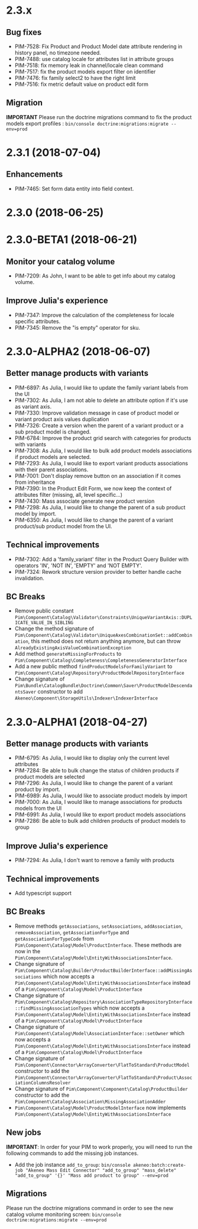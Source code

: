 # 2.3.x

## Bug fixes

- PIM-7528: Fix Product and Product Model date attribute rendering in history panel, no timezone needed.
- PIM-7488: use catalog locale for attributes list in attribute groups
- PIM-7518: fix memory leak in channel/locale clean command
- PIM-7517: fix the product models export filter on identifier
- PIM-7476: fix family select2 to have the right limit
- PIM-7516: fix metric default value on product edit form

## Migration

**IMPORTANT** Please run the doctrine migrations command to fix the product models export profiles : `bin/console doctrine:migrations:migrate --env=prod`


# 2.3.1 (2018-07-04)

## Enhancements

- PIM-7465: Set form data entity into field context.

# 2.3.0 (2018-06-25)

# 2.3.0-BETA1 (2018-06-21)

## Monitor your catalog volume

- PIM-7209: As John, I want to be able to get info about my catalog volume.

## Improve Julia's experience

- PIM-7347: Improve the calculation of the completeness for locale specific attributes.
- PIM-7345: Remove the "is empty" operator for sku.

# 2.3.0-ALPHA2 (2018-06-07)

## Better manage products with variants

- PIM-6897: As Julia, I would like to update the family variant labels from the UI
- PIM-7302: As Julia, I am not able to delete an attribute option if it's use as variant axis.
- PIM-7330: Improve validation message in case of product model or variant product axis values duplication
- PIM-7326: Create a version when the parent of a variant product or a sub product model is changed.
- PIM-6784: Improve the product grid search with categories for products with variants
- PIM-7308: As Julia, I would like to bulk add product models associations if product models are selected.
- PIM-7293: As Julia, I would like to export variant products associations with their parent associations.
- PIM-7001: Don't display remove button on an association if it comes from inheritance
- PIM-7390: In the Product Edit Form, we now keep the context of attributes filter (missing, all, level specific...)
- PIM-7430: Mass associate generate new product version
- PIM-7298: As Julia, I would like to change the parent of a sub product model by import.
- PIM-6350: As Julia, I would like to change the parent of a variant product/sub product model from the UI.

## Technical improvements

- PIM-7302: Add a 'family_variant' filter in the Product Query Builder with operators 'IN', 'NOT IN', 'EMPTY' and 'NOT EMPTY'.
- PIM-7324: Rework structure version provider to better handle cache invalidation.

## BC Breaks

- Remove public constant `Pim\Component\Catalog\Validator\Constraints\UniqueVariantAxis::DUPLICATE_VALUE_IN_SIBLING`
- Change the method signature of `Pim\Component\Catalog\Validator\UniqueAxesCombinationSet::addCombination`, this method does not return anything anymore, but can throw `AlreadyExistingAxisValueCombinationException`
- Add method `generateMissingForProducts` to `Pim\Component\Catalog\Completeness\CompletenessGeneratorInterface`
- Add a new public method `findProductModelsForFamilyVariant` to `Pim\Component\Catalog\Repository\ProductModelRepositoryInterface`
- Change signature of `Pim\Bundle\CatalogBundle\Doctrine\Common\Saver\ProductModelDescendantsSaver` constructor to add `Akeneo\Component\StorageUtils\Indexer\IndexerInterface`

# 2.3.0-ALPHA1 (2018-04-27)

## Better manage products with variants

- PIM-6795: As Julia, I would like to display only the current level attributes
- PIM-7284: Be able to bulk change the status of children products if product models are selected
- PIM-7296: As Julia, I would like to change the parent of a variant product by import.
- PIM-6989: As Julia, I would like to associate product models by import
- PIM-7000: As Julia, I would like to manage associations for products models from the UI
- PIM-6991: As Julia, I would like to export product models associations
- PIM-7286: Be able to bulk add children products of product models to group

## Improve Julia's experience

- PIM-7294: As Julia, I don't want to remove a family with products

## Technical improvements

- Add typescript support

## BC Breaks

- Remove methods `getAssociations`, `setAssociations`, `addAssociation`, `removeAssociation`, `getAssociationForType` and `getAssociationForTypeCode` from `Pim\Component\Catalog\Model\ProductInterface`. These methods are now in the `Pim\Component\Catalog\Model\EntityWithAssociationsInterface`.
- Change signature of `Pim\Component\Catalog\Builder\ProductBuilderInterface::addMissingAssociations` which now accepts a `Pim\Component\Catalog\Model\EntityWithAssociationsInterface` instead of a `Pim\Component\Catalog\Model\ProductInterface`
- Change signature of `Pim\Component\Catalog\Repository\AssociationTypeRepositoryInterface::findMissingAssociationTypes` which now accepts a `Pim\Component\Catalog\Model\EntityWithAssociationsInterface` instead of a `Pim\Component\Catalog\Model\ProductInterface`
- Change signature of `Pim\Component\Catalog\Model\AssociationInterface::setOwner` which now accepts a `Pim\Component\Catalog\Model\EntityWithAssociationsInterface` instead of a `Pim\Component\Catalog\Model\ProductInterface`
- Change signature of `Pim\Component\Connector\ArrayConverter\FlatToStandard\ProductModel` constructor to add the `Pim\Component\Connector\ArrayConverter\FlatToStandard\Product\AssociationColumnsResolver`
- Change signature of `Pim\Component\Component\Catalog\ProductBuilder` constructor to add the `Pim\Component\Catalog\Association\MissingAssociationAdder`
- `Pim\Component\Catalog\Model\ProductModelInterface` now implements `Pim\Component\Catalog\Model\EntityWithAssociationsInterface`

## New jobs

**IMPORTANT**: In order for your PIM to work properly, you will need to run the following commands to add the missing job instances.

- Add the job instance `add_to_group`: `bin/console akeneo:batch:create-job "Akeneo Mass Edit Connector" "add_to_group" "mass_delete" "add_to_group" '{}' "Mass add product to group" --env=prod`

## Migrations

Please run the doctrine migrations command in order to see the new catalog volume monitoring screen: `bin/console doctrine:migrations:migrate --env=prod`
